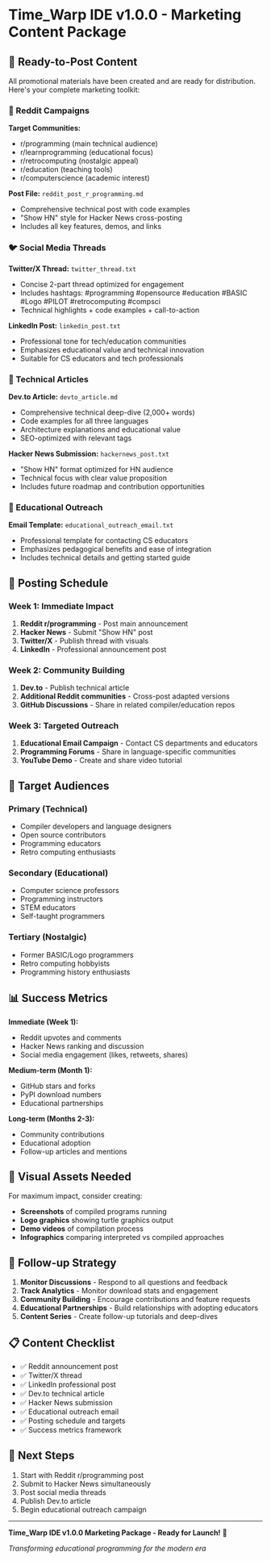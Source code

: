 # Time_Warp IDE v1.0.0 - Marketing Content Package

## 📢 Ready-to-Post Content

All promotional materials have been created and are ready for distribution. Here's your complete marketing toolkit:

### 🎯 Reddit Campaigns

**Target Communities:**
- r/programming (main technical audience)
- r/learnprogramming (educational focus)
- r/retrocomputing (nostalgic appeal)
- r/education (teaching tools)
- r/computerscience (academic interest)

**Post File:** `reddit_post_r_programming.md`
- Comprehensive technical post with code examples
- "Show HN" style for Hacker News cross-posting
- Includes all key features, demos, and links

### 🐦 Social Media Threads

**Twitter/X Thread:** `twitter_thread.txt`
- Concise 2-part thread optimized for engagement
- Includes hashtags: #programming #opensource #education #BASIC #Logo #PILOT #retrocomputing #compsci
- Technical highlights + code examples + call-to-action

**LinkedIn Post:** `linkedin_post.txt`
- Professional tone for tech/education communities
- Emphasizes educational value and technical innovation
- Suitable for CS educators and tech professionals

### 📰 Technical Articles

**Dev.to Article:** `devto_article.md`
- Comprehensive technical deep-dive (2,000+ words)
- Code examples for all three languages
- Architecture explanations and educational value
- SEO-optimized with relevant tags

**Hacker News Submission:** `hackernews_post.txt`
- "Show HN" format optimized for HN audience
- Technical focus with clear value proposition
- Includes future roadmap and contribution opportunities

### 📧 Educational Outreach

**Email Template:** `educational_outreach_email.txt`
- Professional template for contacting CS educators
- Emphasizes pedagogical benefits and ease of integration
- Includes technical details and getting started guide

## 🚀 Posting Schedule

### Week 1: Immediate Impact
1. **Reddit r/programming** - Post main announcement
2. **Hacker News** - Submit "Show HN" post
3. **Twitter/X** - Publish thread with visuals
4. **LinkedIn** - Professional announcement post

### Week 2: Community Building
1. **Dev.to** - Publish technical article
2. **Additional Reddit communities** - Cross-post adapted versions
3. **GitHub Discussions** - Share in related compiler/education repos

### Week 3: Targeted Outreach
1. **Educational Email Campaign** - Contact CS departments and educators
2. **Programming Forums** - Share in language-specific communities
3. **YouTube Demo** - Create and share video tutorial

## 🎯 Target Audiences

### Primary (Technical)
- Compiler developers and language designers
- Open source contributors
- Programming educators
- Retro computing enthusiasts

### Secondary (Educational)
- Computer science professors
- Programming instructors
- STEM educators
- Self-taught programmers

### Tertiary (Nostalgic)
- Former BASIC/Logo programmers
- Retro computing hobbyists
- Programming history enthusiasts

## 📊 Success Metrics

**Immediate (Week 1):**
- Reddit upvotes and comments
- Hacker News ranking and discussion
- Social media engagement (likes, retweets, shares)

**Medium-term (Month 1):**
- GitHub stars and forks
- PyPI download numbers
- Educational partnerships

**Long-term (Months 2-3):**
- Community contributions
- Educational adoption
- Follow-up articles and mentions

## 🎨 Visual Assets Needed

For maximum impact, consider creating:
- **Screenshots** of compiled programs running
- **Logo graphics** showing turtle graphics output
- **Demo videos** of compilation process
- **Infographics** comparing interpreted vs compiled approaches

## 🔄 Follow-up Strategy

1. **Monitor Discussions** - Respond to all questions and feedback
2. **Track Analytics** - Monitor download stats and engagement
3. **Community Building** - Encourage contributions and feature requests
4. **Educational Partnerships** - Build relationships with adopting educators
5. **Content Series** - Create follow-up tutorials and deep-dives

## 📋 Content Checklist

- ✅ Reddit announcement post
- ✅ Twitter/X thread
- ✅ LinkedIn professional post
- ✅ Dev.to technical article
- ✅ Hacker News submission
- ✅ Educational outreach email
- ✅ Posting schedule and targets
- ✅ Success metrics framework

## 🚀 Next Steps

1. Start with Reddit r/programming post
2. Submit to Hacker News simultaneously
3. Post social media threads
4. Publish Dev.to article
5. Begin educational outreach campaign

---

**Time_Warp IDE v1.0.0 Marketing Package - Ready for Launch!** 🚀

*Transforming educational programming for the modern era*